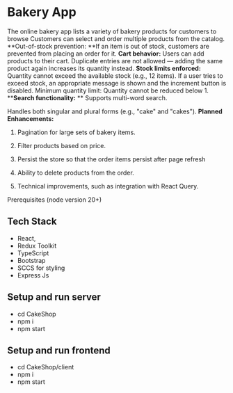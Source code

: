 # Bakery App
The online bakery app lists a variety of bakery products for customers to browse
Customers can select and order multiple products from the catalog.
**Out-of-stock prevention: **If an item is out of stock, customers are prevented from placing an order for it.
**Cart behavior:**
Users can add products to their cart.
Duplicate entries are not allowed — adding the same product again increases its quantity instead.
**Stock limits enforced:**
Quantity cannot exceed the available stock (e.g., 12 items).
If a user tries to exceed stock, an appropriate message is shown and the increment button is disabled.
Minimum quantity limit: Quantity cannot be reduced below 1.
****Search functionality:**
**
Supports multi-word search.

Handles both singular and plural forms (e.g., "cake" and "cakes").
**Planned Enhancements:**
1. Pagination for large sets of bakery items. 

2. Filter products based on price.
3. Persist the store so that the order items persist after page refresh

4. Ability to delete products from the order.

5. Technical improvements, such as integration with React Query.

Prerequisites
(node version 20+)

## Tech Stack

- React,
- Redux Toolkit
- TypeScript
- Bootstrap
- SCCS for styling
- Express Js

## Setup and run server

- cd CakeShop
- npm i
- npm start

## Setup and run frontend

- cd CakeShop/client
- npm i
- npm start
